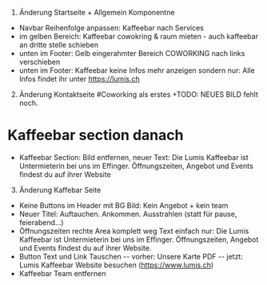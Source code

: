 

1) Änderung Startseite + Allgemein Komponentne
- Navbar Reihenfolge anpassen: Kaffeebar nach Services
- im gelben Bereich: Kaffeebar cowokring & raum mieten - auch kaffeebar an dritte stelle schieben
- unten im Footer: Gelb eingerahmter Bereich COWORKING nach links verschieben
- unten im Footer: Kaffeebar keine Infos mehr anzeigen sondern nur: Alle Infos findet ihr unter https://lumis.ch


2) Änderung Kontaktseite
#Coworking als erstes
+TODO: NEUES BILD fehlt noch.
# Kaffeebar section danach 
- Kaffeebar Section: Bild entfernen, neuer Text: Die Lumis Kaffeebar ist Untermieterin bei uns im Effinger. Öffnungszeiten, Angebot und Events findest du auf ihrer Website


3) Änderung Kaffebar Seite
- Keine Buttons im Header mit BG Bild: Kein Angebot + kein team
- Neuer Titel: Auftauchen. Ankommen. Ausstrahlen (statt für pause, feierabend...)
- Öffnungszeiten rechte Area komplett weg
Text einfach nur: Die Lumis Kaffeebar ist Untermieterin bei uns im Effinger. Öffnungszeiten, Angebot und Events findest du auf ihrer Website.
- Button Text und Link Tauschen
-- vorher: Unsere Karte PDF
-- jetzt: Lumis Kaffeebar Website besuchen (https://www.lumis.ch)
- Kaffeebar Team entfernen
